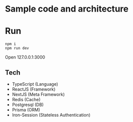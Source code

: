 # Sample code and architecture

# Run
```npm
npm i
npm run dev
```
Open 127.0.0.1:3000

## Tech
- TypeScript (Language)
- ReactJS (Framework)
- NextJS (Meta Framework)
- Redis (Cache)
- Postgresql (DB)
- Prisma (ORM)
- Iron-Session (Stateless Authentication)
